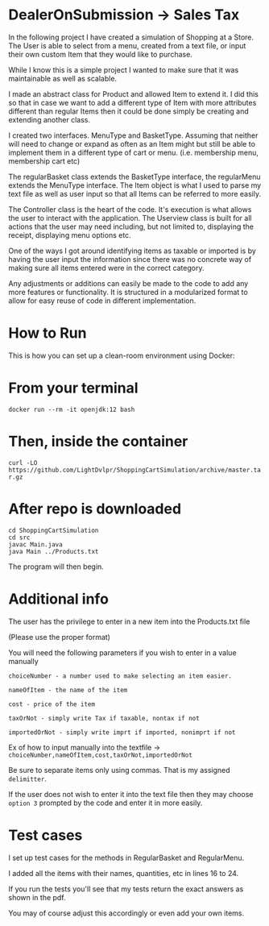# DealerOnSubmission -> Sales Tax

In the following project I have created a simulation of Shopping at a Store. 
The User is able to select from a menu, created from a text file, or input their own custom Item that they would like to purchase. 

While I know this is a simple project I wanted to make sure that it was maintainable as well as scalable. 

I made an abstract class for Product and allowed Item to extend it. I did this so that in case we want to add 
a different type of Item with more attributes different than regular Items then it could be done simply be creating and 
extending another class. 

I created two interfaces. MenuType and BasketType. Assuming that neither will need to change or expand as often as an Item might 
but still be able to implement them in a different type of cart or menu. (i.e. membership menu, membership cart etc)

The regularBasket class extends the BasketType interface, the regularMenu extends the MenuType interface. The Item object 
is what I used to parse my text file as well as user input so that all Items can be referred to more easily. 

The Controller class is the heart of the code. It's execution is what allows the user to interact with the application. 
The Userview class is built for all actions that the user may need including, but not limited to, displaying the receipt, displaying menu options etc.  

One of the ways I got around identifying items as taxable or imported is by having the user input the information since there was no concrete way of making sure all items entered were in the correct category. 

Any adjustments or additions can easily be made to the code to add any more features or functionality. It is structured in a modularized format to allow for easy reuse of code in different implementation. 

# How to Run 

This is how you can set up a clean-room environment using Docker:

# From your terminal
`docker run --rm -it openjdk:12 bash`

# Then, inside the container

`curl -LO https://github.com/LightDvlpr/ShoppingCartSimulation/archive/master.tar.gz`


# After repo is downloaded

```tar xf master.tar.gz
cd ShoppingCartSimulation
cd src
javac Main.java
java Main ../Products.txt
```
The program will then begin.


# Additional info

The user has the privilege to enter in a new item into the Products.txt file 

(Please use the proper format)

You will need the following parameters if you wish to enter in a value manually 

`choiceNumber - a number used to make selecting an item easier.`

`nameOfItem - the name of the item`

`cost - price of the item`

`taxOrNot - simply write Tax if taxable, nontax if not`

`importedOrNot - simply write imprt if imported, nonimprt if not`

Ex of how to input manually into the textfile -> ```choiceNumber,nameOfItem,cost,taxOrNot,importedOrNot```

Be sure to separate items only using commas. That is my assigned `delimitter`.

If the user does not wish to enter it into the text file then they may choose `option 3` prompted by the code and enter it in more easily. 


# Test cases

I set up test cases for the methods in RegularBasket and RegularMenu. 

I added all the items with their names, quantities, etc in lines 16 to 24. 

If you run the tests you'll see that my tests return the exact answers as shown in the pdf. 

You may of course adjust this accordingly or even add your own items. 
